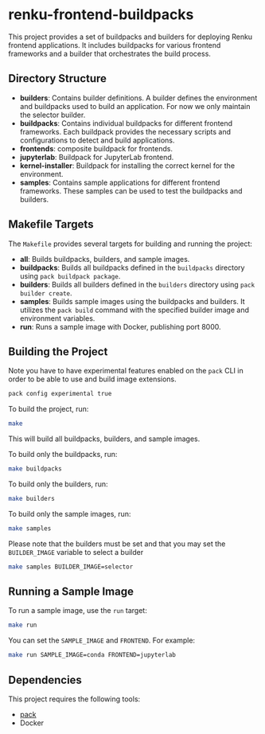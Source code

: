 # renku-frontend-buildpacks

This project provides a set of buildpacks and builders for deploying Renku frontend applications. It
includes buildpacks for various frontend frameworks and a builder that orchestrates the build
process.

## Directory Structure

*   **builders**: Contains builder definitions. A builder defines the environment and buildpacks
    used to build an application. For now we only maintain the selector builder.
*   **buildpacks**: Contains individual buildpacks for different frontend frameworks. Each buildpack
    provides the necessary scripts and configurations to detect and build applications.
  *   **frontends**: composite buildpack for frontends.
  *   **jupyterlab**: Buildpack for JupyterLab frontend.
  *   **kernel-installer**: Buildpack for installing the correct kernel for the environment.
*   **samples**: Contains sample applications for different frontend frameworks. These samples can
    be used to test the buildpacks and builders.

## Makefile Targets

The `Makefile` provides several targets for building and running the project:

*   **all**: Builds buildpacks, builders, and sample images.
*   **buildpacks**: Builds all buildpacks defined in the `buildpacks` directory using `pack
    buildpack package`.
*   **builders**: Builds all builders defined in the `builders` directory using `pack builder
    create`.
*   **samples**: Builds sample images using the buildpacks and builders.  It utilizes the
    `pack build` command with the specified builder image and environment variables.
*   **run**: Runs a sample image with Docker, publishing port 8000.

## Building the Project

Note you have to have experimental features enabled on the `pack` CLI in order
to be able to use and build image extensions.

```bash
pack config experimental true

```

To build the project, run:

```bash
make
```

This will build all buildpacks, builders, and sample images.

To build only the buildpacks, run:

```bash
make buildpacks
```

To build only the builders, run:

```bash
make builders
```

To build only the sample images, run:

```bash
make samples
```

Please note that the builders must be set and that you may set the `BUILDER_IMAGE` variable to
select a builder

```bash
make samples BUILDER_IMAGE=selector
```

## Running a Sample Image

To run a sample image, use the `run` target:

```bash
make run
```

You can set the `SAMPLE_IMAGE` and `FRONTEND`. For example:

```bash
make run SAMPLE_IMAGE=conda FRONTEND=jupyterlab
```

## Dependencies

This project requires the following tools:

*   [pack](https://buildpacks.io/docs/tools/pack/)
*   Docker
